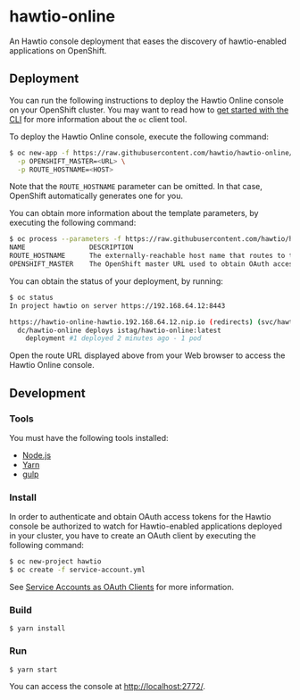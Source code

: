 # hawtio-online

An Hawtio console deployment that eases the discovery of hawtio-enabled applications on OpenShift.

## Deployment

You can run the following instructions to deploy the Hawtio Online console on your OpenShift cluster.
You may want to read how to [get started with the CLI](https://docs.openshift.org/latest/cli_reference/get_started_cli.html) for more information about the `oc` client tool.

To deploy the Hawtio Online console, execute the following command:

```sh
$ oc new-app -f https://raw.githubusercontent.com/hawtio/hawtio-online/master/deployment.yml \
  -p OPENSHIFT_MASTER=<URL> \
  -p ROUTE_HOSTNAME=<HOST>
```

Note that the `ROUTE_HOSTNAME` parameter can be omitted. In that case, OpenShift automatically generates one for you.

You can obtain more information about the template parameters, by executing the following command:

```sh
$ oc process --parameters -f https://raw.githubusercontent.com/hawtio/hawtio-online/master/deployment.yml
NAME                DESCRIPTION                                                                   GENERATOR           VALUE
ROUTE_HOSTNAME      The externally-reachable host name that routes to the Hawtio Online service
OPENSHIFT_MASTER    The OpenShift master URL used to obtain OAuth access tokens
```

You can obtain the status of your deployment, by running:

```sh
$ oc status
In project hawtio on server https://192.168.64.12:8443

https://hawtio-online-hawtio.192.168.64.12.nip.io (redirects) (svc/hawtio-online)
  dc/hawtio-online deploys istag/hawtio-online:latest 
    deployment #1 deployed 2 minutes ago - 1 pod
```

Open the route URL displayed above from your Web browser to access the Hawtio Online console.

## Development

### Tools

You must have the following tools installed:

* [Node.js](http://nodejs.org)
* [Yarn](https://yarnpkg.com)
* [gulp](http://gulpjs.com/)

### Install

In order to authenticate and obtain OAuth access tokens for the Hawtio console be authorized to watch for Hawtio-enabled applications deployed in your cluster, you have to create an OAuth client by executing the following command:

```sh
$ oc new-project hawtio
$ oc create -f service-account.yml
```

See [Service Accounts as OAuth Clients](https://docs.openshift.com/container-platform/latest/architecture/additional_concepts/authentication.html#service-accounts-as-oauth-clients) for more information.

### Build

```
$ yarn install
```

### Run

```
$ yarn start
```

You can access the console at <http://localhost:2772/>.
